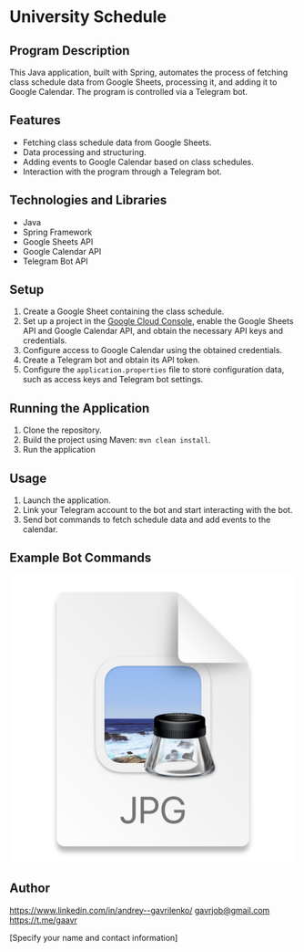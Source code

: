 # University Schedule

## Program Description

This Java application, built with Spring, automates the process of fetching class schedule data from Google Sheets, processing it, and adding it to Google Calendar. The program is controlled via a Telegram bot.

## Features

- Fetching class schedule data from Google Sheets.
- Data processing and structuring.
- Adding events to Google Calendar based on class schedules.
- Interaction with the program through a Telegram bot.

## Technologies and Libraries

- Java
- Spring Framework
- Google Sheets API
- Google Calendar API
- Telegram Bot API

## Setup

1. Create a Google Sheet containing the class schedule.
2. Set up a project in the [Google Cloud Console](https://console.cloud.google.com/), enable the Google Sheets API and Google Calendar API, and obtain the necessary API keys and credentials.
3. Configure access to Google Calendar using the obtained credentials.
4. Create a Telegram bot and obtain its API token.
5. Configure the `application.properties` file to store configuration data, such as access keys and Telegram bot settings.

## Running the Application

1. Clone the repository.
2. Build the project using Maven: `mvn clean install`.
3. Run the application

## Usage

1. Launch the application.
2. Link your Telegram account to the bot and start interacting with the bot.
3. Send bot commands to fetch schedule data and add events to the calendar.

## Example Bot Commands

![img.png](readme/img.png)

## Author

https://www.linkedin.com/in/andrey--gavrilenko/
gavrjob@gmail.com
https://t.me/gaavr

[Specify your name and contact information]

